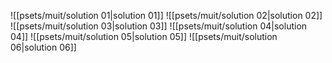 ![[psets/muit/solution 01|solution 01]]
![[psets/muit/solution 02|solution 02]]
![[psets/muit/solution 03|solution 03]]
![[psets/muit/solution 04|solution 04]]
![[psets/muit/solution 05|solution 05]]
![[psets/muit/solution 06|solution 06]]
